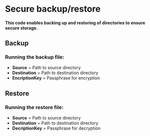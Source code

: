 # Secure backup/restore
#### This code enables backing up and restoring of directories to ensure secure storage.

## Backup
### Running the backup file:
- **Source** = Path to source directory
- **Destination** = Path to destination directory
- **EncriptionKey** = Passphrase for encryption

## Restore
### Running the restore file:
- **Source** = Path to source directory
- **Destination** = Path to destination directory
- **DecriptionKey** = Passphrase for decryption

